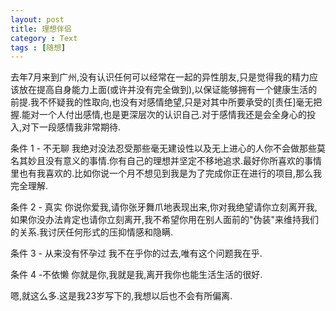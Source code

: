 ```yaml
---
layout: post
title: 理想伴侣
category : Text
tags : [随想]
---
```

去年7月来到广州,没有认识任何可以经常在一起的异性朋友,只是觉得我的精力应该放在提高自身能力上面(或许并没有完全做到),以保证能够拥有一个健康生活的前提.我不怀疑我的性取向,也没有对感情绝望,只是对其中所要承受的[责任]毫无把握.能对一个人付出感情,也是更深层次的认识自己.对于感情我还是会全身心的投入,对下一段感情我非常期待.

条件 1 - 不无聊
    我绝对没法忍受那些毫无建设性以及无上进心的人你不会做那些莫名其妙且没有意义的事情.你有自己的理想并坚定不移地追求.最好你所喜欢的事情里也有我喜欢的.比如你说一个月不想见到我是为了完成你正在进行的项目,那么我完全理解.

条件 2 - 真实
    你说你爱我,请你张牙舞爪地表现出来,你对我绝望请你立刻离开我,如果你没办法肯定也请你立刻离开,我不希望你用在别人面前的"伪装"来维持我们的关系.我讨厌任何形式的压抑情感和隐瞒.

条件 3 - 从来没有怀孕过
   我不在乎你的过去,唯有这个问题我在乎.

条件 4 -不依懒
   你就是你,我就是我,离开我你也能生活生活的很好.

嗯,就这么多.这是我23岁写下的,我想以后也不会有所偏离.

